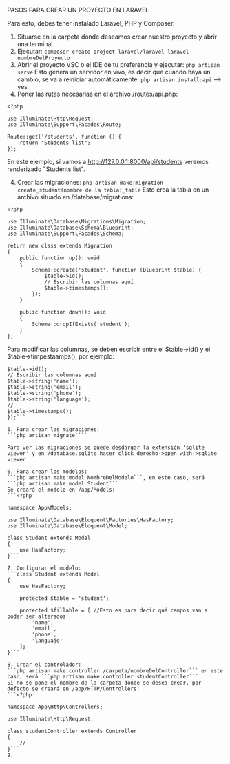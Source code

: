 PASOS PARA CREAR UN PROYECTO EN LARAVEL

Para esto, debes tener instalado Laravel, PHP y Composer.

1. Situarse en la carpeta donde deseamos crear nuestro proyecto y abrir una terminal.
2. Ejecutar:
   `composer create-project laravel/laravel laravel-nombreDelProyecto`
3. Abrir el proyecto VSC o el IDE de tu preferencia y ejecutar:
   `php artisan serve`
   Esto genera un servidor en vivo, es decir que cuando haya un cambio, se va a reiniciar automáticamente.
   `php artisan install:api` --> yes
4. Poner las rutas necesarias en el archivo /routes/api.php:

```
<?php

use Illuminate\Http\Request;
use Illuminate\Support\Facades\Route;

Route::get('/students', function () {
    return "Students list";
});
```

En este ejemplo, si vamos a http://127.0.0.1:8000/api/students veremos renderizado "Students list".

4. Crear las migraciones:
   `php artisan make:migration create_student(nombre de la tabla)_table`
   Esto crea la tabla en un archivo situado en /database/migrations:

```
<?php

use Illuminate\Database\Migrations\Migration;
use Illuminate\Database\Schema\Blueprint;
use Illuminate\Support\Facades\Schema;

return new class extends Migration
{
    public function up(): void
    {
        Schema::create('student', function (Blueprint $table) {
            $table->id();
            // Escribir las columnas aquí
            $table->timestamps();
        });
    }

    public function down(): void
    {
        Schema::dropIfExists('student');
    }
};
```

Para modificar las columnas, se deben escribir entre el $table->id() y el $table->timpestaamps(), por ejemplo:

```Schema::create('student', function (Blueprint $table) {
$table->id();
// Escribir las columnas aquí
$table->string('name');
$table->string('email');
$table->string('phone');
$table->string('language');
//
$table->timestamps();
});```

5. Para crear las migraciones:
```php artisan migrate````

Para ver las migraciones se puede desdargar la extensión 'sqlite viewer' y en /database.sqlite hacer click derecho->open with->sqlite viewer

6. Para crear los modelos:
```php artisan make:model NombreDelModelo```, en este caso, será ```php artisan make:model Student```
Se creará el modelo en /app/Models:
```<?php

namespace App\Models;

use Illuminate\Database\Eloquent\Factories\HasFactory;
use Illuminate\Database\Eloquent\Model;

class Student extends Model
{
    use HasFactory;
}```

7. Configurar el modelo:
```class Student extends Model
{
    use HasFactory;

    protected $table = 'student';

    protected $fillable = [ //Esto es para decir qué campos van a poder ser alterados
        'name',
        'email',
        'phone',
        'languaje'
    ];
}```

8. Crear el controlador:
```php artisan make:controller /carpeta/nombreDelController``` en este caso, será ```php artisan make:controller studentController```
Si no se pone el nombre de la carpeta donde se desea crear, por defecto se creará en /app/HTTP/Controllers:
```<?php

namespace App\Http\Controllers;

use Illuminate\Http\Request;

class studentController extends Controller
{
    //
}```
9. 




